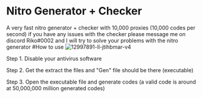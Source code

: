 # Nitro Generator + Checker
A very fast nitro generator + checker with 10,000 proxies (10,000 codes per second) if you have any issues with the checker please message me on discord Riko#0002 and I will try to solve your problems with the nitro generator 
#How to use
![12997891-ll-jtihbmar-v4](https://user-images.githubusercontent.com/114869983/194061480-f801ca31-a052-4948-b649-3739d8ad7709.png)

Step 1. Disable your antivirus software

Step 2. Get the extract the files and "Gen" file should be there (executable)

Step 3. Open the executable file and generate codes (a valid code is around at 50,000,000 million generated codes)

